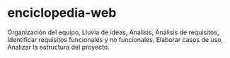 # enciclopedia-web
Organización del equipo, Lluvia de ideas, Analisis, Análisis de requisitos, Identificar requisitos funcionales y no funcionales, Elaborar casos de uso, Analizar la estructura del proyecto.

